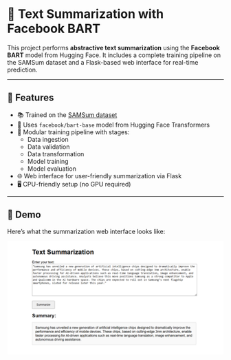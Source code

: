 # 📝 Text Summarization with Facebook BART

This project performs **abstractive text summarization** using the **Facebook BART** model from Hugging Face. It includes a complete training pipeline on the SAMSum dataset and a Flask-based web interface for real-time prediction.

---

## 🚀 Features

- 📚 Trained on the [SAMSum dataset](https://huggingface.co/datasets/samsum)
- 🤖 Uses `facebook/bart-base` model from Hugging Face Transformers
- 🧪 Modular training pipeline with stages:
  - Data ingestion
  - Data validation
  - Data transformation
  - Model training
  - Model evaluation
- 🌐 Web interface for user-friendly summarization via Flask
- 🖥️ CPU-friendly setup (no GPU required)

---

## 📸 Demo

Here’s what the summarization web interface looks like:

![Web App Screenshot](assets/sample_output.png)
